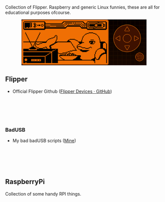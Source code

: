 Collection of Flipper. Raspberry and generic Linux funnies, these are all for educational purposes ofcourse.

<p align="center">
  <img src="assets/animate.gif" width="400" alt="accessibility text">
</p>

## Flipper

- Official Flipper Github ([Flipper Devices · GitHub](https://github.com/flipperdevices))

</br></br></br></br>

### BadUSB

- My bad badUSB scripts ([Mine](https://github.com/mexersus/flipperme/tree/main/badUSB))

</br></br></br></br>

## RaspberryPi

Collection of some handy RPI things.
